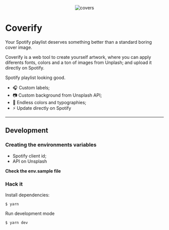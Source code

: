 <p align="center">
<img src="https://user-images.githubusercontent.com/4838076/80311039-5f9b0480-87d5-11ea-8c15-d78ea6fde2de.gif" alt="covers" />
</p>

# Coverify

Your Spotify playlist deserves something better than a standard boring cover image. 

Coverify is a web tool to create yourself artwork, where you can apply diferents fonts, colors and a ton of images from Unplash; and upload it directly on Spotify. 

Spotify playlist looking good.

- 🎧 Custom labels;
- 📷 Custom background from Unsplash API;
- 🎨 Endless colors and typographies;
- ⚡️ Update directly on Spotify

---

## Development

### Creating the environments variables

- Spotify client id;
- API on Unsplash

**Check the env.sample file**

### Hack it

Install dependencies:

`$ yarn`

Run development mode

`$ yarn dev`
